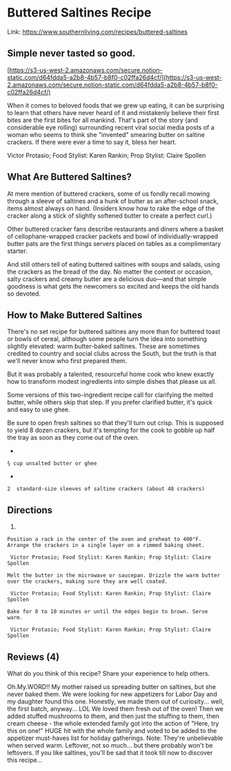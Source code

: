# Buttered Saltines Recipe

Link: https://www.southernliving.com/recipes/buttered-saltines

## Simple never tasted so good.

[https://s3-us-west-2.amazonaws.com/secure.notion-static.com/d64fdda5-a2b8-4b57-b8f0-c02ffa26d4cf/](https://s3-us-west-2.amazonaws.com/secure.notion-static.com/d64fdda5-a2b8-4b57-b8f0-c02ffa26d4cf/)

When it comes to beloved foods that we grew up eating, it can be surprising to learn that others have never heard of it and mistakenly believe their first bites are the first bites for all mankind. That's part of the story (and considerable eye rolling) surrounding recent viral social media posts of a woman who seems to think she "invented" smearing butter on saltine crackers. If there were ever a time to say it, bless her heart.

Victor Protasio; Food Stylist: Karen Rankin; Prop Stylist: Claire Spollen

## What Are Buttered Saltines?

At mere mention of buttered crackers, some of us fondly recall mowing through a sleeve of saltines and a hunk of butter as an after-school snack, items almost always on hand. (Insiders know how to rake the edge of the cracker along a stick of slightly softened butter to create a perfect curl.)

Other buttered cracker fans describe restaurants and diners where a basket of cellophane-wrapped cracker packets and bowl of individually-wrapped butter pats are the first things servers placed on tables as a complimentary starter.

And still others tell of eating buttered saltines with soups and salads, using the crackers as the bread of the day. No matter the context or occasion, salty crackers and creamy butter are a delicious duo—and that simple goodness is what gets the newcomers so excited and keeps the old hands so devoted.

## How to Make Buttered Saltines

There's no set recipe for buttered saltines any more than for buttered toast or bowls of cereal, although some people turn the idea into something slightly elevated: warm butter-baked saltines. These are sometimes credited to country and social clubs across the South, but the truth is that we'll never know who first prepared them.

But it was probably a talented, resourceful home cook who knew exactly how to transform modest ingredients into simple dishes that please us all.

Some versions of this two-ingredient recipe call for clarifying the melted butter, while others skip that step. If you prefer clarified butter, it's quick and easy to use ghee.

Be sure to open fresh saltines so that they'll turn out crisp. This is supposed to yield 8 dozen crackers, but it's tempting for the cook to gobble up half the tray as soon as they come out of the oven.

- 
    
    ¾ cup unsalted butter or ghee
    
- 
    
    2  standard-size sleeves of saltine crackers (about 48 crackers)
    

## Directions

1.      
    
    Position a rack in the center of the oven and preheat to 400°F. Arrange the crackers in a single layer on a rimmed baking sheet.
    
     Victor Protasio; Food Stylist: Karen Rankin; Prop Stylist: Claire Spollen 
    
    Melt the butter in the microwave or saucepan. Drizzle the warm butter over the crackers, making sure they are well coated.
    
     Victor Protasio; Food Stylist: Karen Rankin; Prop Stylist: Claire Spollen 
    
    Bake for 8 to 10 minutes or until the edges begin to brown. Serve warm.
    
     Victor Protasio; Food Stylist: Karen Rankin; Prop Stylist: Claire Spollen 
    

## Reviews (4)

What do you think of this recipe? Share your experience to help others.

Oh.My.WORD!! My mother raised us spreading butter on saltines, but she never baked them. We were looking for new appetizers for Labor Day and my daughter found this one. Honestly, we made them out of curiosity... well, the first batch, anyway... LOL We loved them fresh out of the oven! Then we added stuffed mushrooms to them, and then just the stuffing to them, then cream cheese - the whole extended family got into the action of "Here, try this on one!" HUGE hit with the whole family and voted to be added to the appetizer must-haves list for holiday gatherings. Note: They're unbelievable when served warm. Leftover, not so much... but there probably won't be leftovers. If you like saltines, you'll be sad that it took till now to discover this recipe...